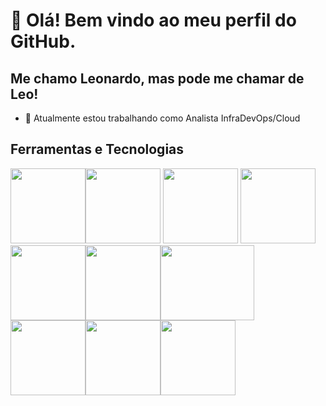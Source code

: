 # 👋 Olá! Bem vindo ao meu perfil do GitHub.
## Me chamo Leonardo, mas pode me chamar de Leo!

- 🔭 Atualmente estou trabalhando como Analista InfraDevOps/Cloud



## Ferramentas e Tecnologias

<img src="https://cdn.jsdelivr.net/gh/devicons/devicon/icons/terraform/terraform-original-wordmark.svg" width="120" height="120"/><img src="https://cdn.jsdelivr.net/gh/devicons/devicon/icons/amazonwebservices/amazonwebservices-plain-wordmark.svg" width="120" height="120"/> <img src="https://cdn.jsdelivr.net/gh/devicons/devicon/icons/linux/linux-original.svg" width="120" height="120"/> <img src="https://cdn.jsdelivr.net/gh/devicons/devicon/icons/python/python-original-wordmark.svg" width="120" height="120"/><img src="https://cdn.jsdelivr.net/gh/devicons/devicon/icons/jenkins/jenkins-original.svg" width="120" height="120"/><img src="https://cdn.jsdelivr.net/gh/devicons/devicon/icons/git/git-original-wordmark.svg" width="120" height="120"/><img src="https://cdn.jsdelivr.net/gh/devicons/devicon/icons/php/php-plain.svg" width="150" height="120"/><img src="https://cdn.jsdelivr.net/gh/devicons/devicon/icons/ansible/ansible-original-wordmark.svg" width="120" height="120"/><img src="https://cdn.jsdelivr.net/gh/devicons/devicon/icons/docker/docker-original-wordmark.svg" width="120" height="120"/><img src="https://cdn.jsdelivr.net/gh/devicons/devicon/icons/vscode/vscode-original-wordmark.svg" width="120" height="120"/>


